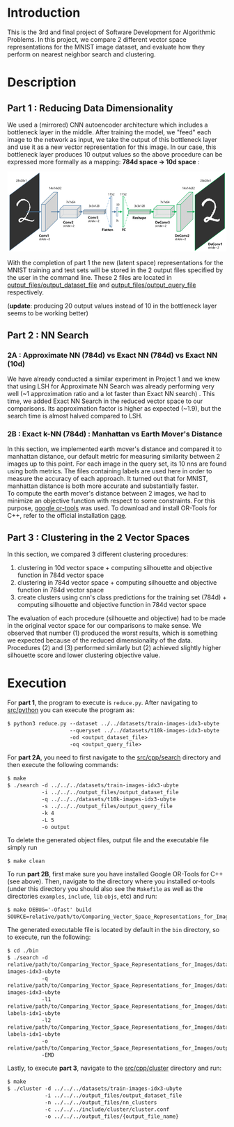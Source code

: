 # Introduction

This is the 3rd and final project of Software Development for Algorithmic Problems. In this project, we compare 2 different vector space 
representations for the MNIST image dataset, and evaluate how they perform on nearest neighbor search and clustering.


# Description

## Part 1 : Reducing Data Dimensionality

We used a (mirrored) CNN autoencoder architecture which includes a bottleneck layer in the middle. After training the model, we "feed" each image
to the network as input, we take the output of this bottleneck layer and use it as a new vector representation for this image. In our case, this 
bottleneck layer produces 10 output values so the above procedure can be expressed more formally as a mapping:  **784d space -> 10d space** :

![Screenshot](images/ae_reduce.png)

With the completion of part 1 the new (latent space) representations
for the MNIST training and test sets will be stored in the 2 output files
specified by the user in the command line. These 2 files are located in 
[output_files/output_dataset_file](output_files/output_dataset_file) and 
[output_files/output_query_file](output_files/output_query_file) respectively.

(**update**: producing 20 output values instead of 10 in the bottleneck layer seems to be working better)

## Part 2 : NN Search 

### 2A : Approximate NN (784d) vs Exact NN (784d) vs Exact NN (10d) 
We have already conducted a similar experiment in Project 1 and we knew that using LSH for Approximate NN Search was already performing
very well (~1 approximation ratio and a lot faster than Exact NN search) . This time, we added Exact NN Search in the reduced vector space to 
our comparisons. Its approximation factor is higher as expected (~1.9), but the search time is almost halved compared to LSH. 


### 2B : Exact k-NN (784d) : Manhattan vs Earth Mover's Distance

In this section, we implemented earth mover's distance and compared it to manhattan distance, our default metric for measuring similarity 
between 2 images up to this point. For each image in the query set, its 10 nns are found using both metrics. The files containing labels 
are used here in order to measure the accuracy of each approach. It turned out that for MNIST, manhattan distance is both more accurate 
and substantially faster.  
To compute the earth mover's distance between 2 images, we had to minimize an objective function with respect to some constraints. For this
purpose, [google or-tools](https://developers.google.com/optimization) was used. To download and install OR-Tools for C++, refer to the official installation 
[page](https://developers.google.com/optimization/install/cpp).


## Part 3 : Clustering in the 2 Vector Spaces

In this section, we compared 3 different clustering procedures:  
1. clustering in 10d vector space + computing silhouette and objective function in 784d vector space
2. clustering in 784d vector space + computing silhouette and objective function in 784d vector space
3. create clusters using cnn's class predictions for the training set (784d) + computing silhouette and objective function in 784d vector space

The evaluation of each procedure (silhouette and objective) had to be made in the original vector space for our comparisons to make sense. We 
observed that number (1) produced the worst results, which is something we expected because of the reduced dimensionality of the data. Procedures
(2) and (3) performed similarly but (2) achieved slightly higher silhouette score and lower clustering objective value.


# Execution
For **part 1**, the program to execute is `reduce.py`. After navigating to
[src/python](src/python) you can execute the program as:  
```
$ python3 reduce.py --dataset ../../datasets/train-images-idx3-ubyte 
                    --queryset ../../datasets/t10k-images-idx3-ubyte
                    -od <output_dataset_file>
                    -oq <output_query_file>
```  
For **part 2A**, you need to first navigate to the [src/cpp/search](src/cpp/search) directory and
then execute the following commands:  
```
$ make  
$ ./search -d ../../../datasets/train-images-idx3-ubyte 
           -i ../../../output_files/output_dataset_file
           -q ../../../datasets/t10k-images-idx3-ubyte
           -s ../../../output_files/output_query_file
           -k 4
           -L 5
           -o output
```
To delete the generated object files, output file and the executable file
simply run  
```
$ make clean
```  
To run **part 2B**, first make sure you have installed Google OR-Tools for C++ (see
above). Then, navigate to the directory where you installed or-tools (under this directory
you should also see the `Makefile` as well as the directories `examples`, `include`, `lib` `objs`, etc) and run:
```
$ make DEBUG='-Ofast' build
SOURCE=relative/path/to/Comparing_Vector_Space_Representations_for_Images/src/cpp/emd/search.cc
``` 
The generated executable file is located by default in the `bin` directory, so
to execute, run the following:
```
$ cd ./bin  
$ ./search -d relative/path/to/Comparing_Vector_Space_Representations_for_Images/datasets/train-images-idx3-ubyte
           -q relative/path/to/Comparing_Vector_Space_Representations_for_Images/datasets/t10k-images-idx3-ubyte
           -l1 relative/path/to/Comparing_Vector_Space_Representations_for_Images/datasets/train-labels-idx1-ubyte
           -l2 relative/path/to/Comparing_Vector_Space_Representations_for_Images/datasets/t10k-labels-idx1-ubyte
           -o relative/path/to/Comparing_Vector_Space_Representations_for_Images/output_files/{output_file_name}
           -EMD
```
Lastly, to execute **part 3**, navigate to the [src/cpp/cluster](src/cpp/cluster) directory and run:
```
$ make
$ ./cluster -d ../../../datasets/train-images-idx3-ubyte
            -i ../../../output_files/output_dataset_file
            -n ../../../output_files/nn_clusters
            -c ../../../include/cluster/cluster.conf
            -o ../../../output_files/{output_file_name}
```
